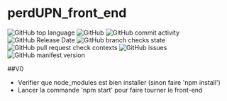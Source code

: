 # perdUPN_front_end
<img alt="GitHub top language" src="https://img.shields.io/github/languages/top/raphaelmeissonnier/perdUPN_front_end"> <img alt="GitHub" src="https://img.shields.io/github/license/raphaelmeissonnier/perdUPN_front_end"> <img alt="GitHub commit activity" src="https://img.shields.io/github/commit-activity/w/raphaelmeissonnier/perdUPN_front_end"> <img alt="GitHub Release Date" src="https://img.shields.io/github/release-date/raphaelmeissonnier/perdUPN_front_end"> <img alt="GitHub branch checks state" src="https://img.shields.io/github/checks-status/raphaelmeissonnier/perdUPN_front_end/main"> <img alt="GitHub pull request check contexts" src="https://img.shields.io/github/status/contexts/pulls/raphaelmeissonnier/perdUPN_front_end/3"> <img alt="GitHub issues" src="https://img.shields.io/github/issues/raphaelmeissonnier/perdUPN_front_end"> <img alt="GitHub manifest version" src="https://img.shields.io/github/manifest-json/v/raphaelmeissonnier/perdUPN_back_end/perdupn_back_end">


##V0
* Verifier que node_modules est bien installer (sinon faire 'npm install')
* Lancer la commande 'npm start' pour faire tourner le front-end



